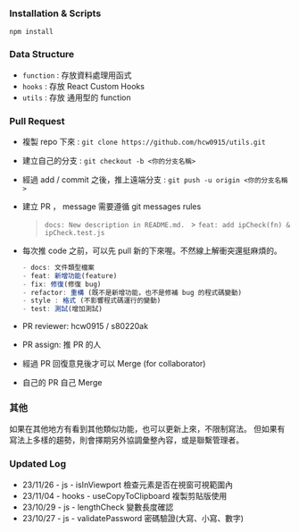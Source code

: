 ### Installation & Scripts

```
npm install
```

### Data Structure

- `function` : 存放資料處理用函式
- `hooks` : 存放 React Custom Hooks
- `utils` : 存放 通用型的 function

### Pull Request

- 複製 repo 下來 : `git clone https://github.com/hcw0915/utils.git`
- 建立自己的分支 : `git checkout -b <你的分支名稱>`
- 經過 add / commit 之後，推上遠端分支 : `git push -u origin <你的分支名稱>`
- 建立 PR ， message 需要遵循 git messages rules
  > `docs: New description in README.md. ` > `feat: add ipCheck(fn) & ipCheck.test.js     `
- 每次推 code 之前，可以先 pull 新的下來喔。不然線上解衝突還挺麻煩的。

  ```js
  - docs: 文件類型檔案
  - feat: 新增功能(feature)
  - fix: 修復(修復 bug)
  - refactor: 重構 (既不是新增功能，也不是修補 bug 的程式碼變動)
  - style : 格式 (不影響程式碼運行的變動)
  - test: 測試(增加測試)
  ```

- PR reviewer: hcw0915 / s80220ak
- PR assign: 推 PR 的人
- 經過 PR 回復意見後才可以 Merge (for collaborator)
- 自己的 PR 自己 Merge

### 其他

如果在其他地方有看到其他類似功能，也可以更新上來，不限制寫法。
但如果有寫法上多樣的趨勢，則會擇期另外協調彙整內容，或是聯繫管理者。

### Updated Log

- 23/11/26 - js - isInViewport 檢查元素是否在視窗可視範圍內
- 23/11/04 - hooks - useCopyToClipboard 複製剪貼版使用
- 23/10/29 - js - lengthCheck 變數長度確認
- 23/10/27 - js - validatePassword 密碼驗證(大寫、小寫、數字)
